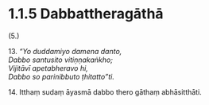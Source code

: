 # 1.1.5 Dabbattheragāthā

(5.)

13\. _“Yo duddamiyo damena danto,_  
_Dabbo santusito vitiṇṇakaṅkho;_  
_Vijitāvī apetabheravo hi,_  
_Dabbo so parinibbuto ṭhitatto”ti._  

14\. Itthaṃ sudaṃ āyasmā dabbo thero gāthaṃ abhāsitthāti.
